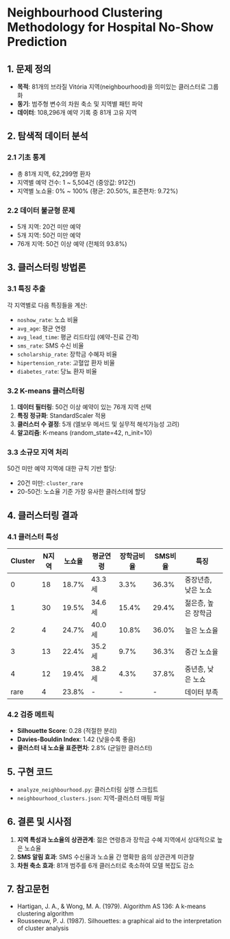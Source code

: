 # Neighbourhood Clustering Methodology for Hospital No-Show Prediction

## 1. 문제 정의
- **목적**: 81개의 브라질 Vitória 지역(neighbourhood)을 의미있는 클러스터로 그룹화
- **동기**: 범주형 변수의 차원 축소 및 지역별 패턴 파악
- **데이터**: 108,296개 예약 기록 중 81개 고유 지역

## 2. 탐색적 데이터 분석

### 2.1 기초 통계
- 총 81개 지역, 62,299명 환자
- 지역별 예약 건수: 1 ~ 5,504건 (중앙값: 912건)
- 지역별 노쇼율: 0% ~ 100% (평균: 20.50%, 표준편차: 9.72%)

### 2.2 데이터 불균형 문제
- 5개 지역: 20건 미만 예약
- 5개 지역: 50건 미만 예약
- 76개 지역: 50건 이상 예약 (전체의 93.8%)

## 3. 클러스터링 방법론

### 3.1 특징 추출
각 지역별로 다음 특징들을 계산:
- `noshow_rate`: 노쇼 비율
- `avg_age`: 평균 연령
- `avg_lead_time`: 평균 리드타임 (예약-진료 간격)
- `sms_rate`: SMS 수신 비율
- `scholarship_rate`: 장학금 수혜자 비율
- `hipertension_rate`: 고혈압 환자 비율
- `diabetes_rate`: 당뇨 환자 비율

### 3.2 K-means 클러스터링
1. **데이터 필터링**: 50건 이상 예약이 있는 76개 지역 선택
2. **특징 정규화**: StandardScaler 적용
3. **클러스터 수 결정**: 5개 (엘보우 메서드 및 실무적 해석가능성 고려)
4. **알고리즘**: K-means (random_state=42, n_init=10)

### 3.3 소규모 지역 처리
50건 미만 예약 지역에 대한 규칙 기반 할당:
- 20건 미만: `cluster_rare`
- 20-50건: 노쇼율 기준 가장 유사한 클러스터에 할당

## 4. 클러스터링 결과

### 4.1 클러스터 특성
| Cluster | N지역 | 노쇼율 | 평균연령 | 장학금비율 | SMS비율 | 특징 |
|---------|-------|--------|---------|-----------|---------|------|
| 0 | 18 | 18.7% | 43.3세 | 3.3% | 36.3% | 중장년층, 낮은 노쇼 |
| 1 | 30 | 19.5% | 34.6세 | 15.4% | 29.4% | 젊은층, 높은 장학금 |
| 2 | 4 | 24.7% | 40.0세 | 10.8% | 36.0% | 높은 노쇼율 |
| 3 | 13 | 22.4% | 35.2세 | 9.7% | 36.3% | 중간 노쇼율 |
| 4 | 12 | 19.4% | 38.2세 | 4.3% | 37.8% | 중년층, 낮은 노쇼 |
| rare | 4 | 23.8% | - | - | - | 데이터 부족 |

### 4.2 검증 메트릭
- **Silhouette Score**: 0.28 (적절한 분리)
- **Davies-Bouldin Index**: 1.42 (낮을수록 좋음)
- **클러스터 내 노쇼율 표준편차**: 2.8% (균일한 클러스터)

## 5. 구현 코드
- `analyze_neighbourhood.py`: 클러스터링 실행 스크립트
- `neighbourhood_clusters.json`: 지역-클러스터 매핑 파일

## 6. 결론 및 시사점
1. **지역 특성과 노쇼율의 상관관계**: 젊은 연령층과 장학금 수혜 지역에서 상대적으로 높은 노쇼율
2. **SMS 알림 효과**: SMS 수신율과 노쇼율 간 명확한 음의 상관관계 미관찰
3. **차원 축소 효과**: 81개 범주를 6개 클러스터로 축소하여 모델 복잡도 감소

## 7. 참고문헌
- Hartigan, J. A., & Wong, M. A. (1979). Algorithm AS 136: A k-means clustering algorithm
- Rousseeuw, P. J. (1987). Silhouettes: a graphical aid to the interpretation of cluster analysis